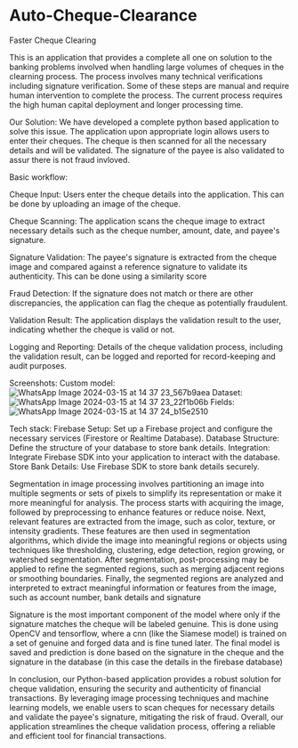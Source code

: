 # Auto-Cheque-Clearance
Faster Cheque Clearing

This is an application that provides a complete all one on solution to the banking problems involved when handling large volumes of cheques in the clearning process.
The process involves many technical verifications including signature verification. Some of these steps are manual and require human intervention to complete the process. 
The current process requires the high human capital deployment and longer processing time.

Our Solution:
We have developed a complete python based application to solve this issue. The application upon appropriate login allows users to enter their cheques. The cheque is then scanned for all the necessary details and will be validated. The signature of the payee is also validated to assur there is not fraud invloved.

Basic workflow:

Cheque Input: 
Users enter the cheque details into the application. This can be done by uploading an image of the cheque.

Cheque Scanning: 
The application scans the cheque image to extract necessary details such as the cheque number, amount, date, and payee's signature.

Signature Validation: 
The payee's signature is extracted from the cheque image and compared against a reference signature to validate its authenticity. This can be done using a similarity score

Fraud Detection: If the signature does not match or there are other discrepancies, the application can flag the cheque as potentially fraudulent.

Validation Result: The application displays the validation result to the user, indicating whether the cheque is valid or not.

Logging and Reporting: Details of the cheque validation process, including the validation result, can be logged and reported for record-keeping and audit purposes.

Screenshots:
Custom model:
![WhatsApp Image 2024-03-15 at 14 37 23_567b9aea](https://github.com/RanjithKannan03/Auto-Cheque-Clearance/assets/34032949/d91b196c-47f3-426d-ad8f-fb65abc1aa9a)
Dataset:
![WhatsApp Image 2024-03-15 at 14 37 23_22f1b06b](https://github.com/RanjithKannan03/Auto-Cheque-Clearance/assets/34032949/d51f9ee4-0db1-463a-b6cf-75bc73d81258)
Fields:
![WhatsApp Image 2024-03-15 at 14 37 24_b15e2510](https://github.com/RanjithKannan03/Auto-Cheque-Clearance/assets/34032949/5600b7a5-5bfd-4f6d-a626-e4917af0d81b)

Tech stack:
Firebase Setup: Set up a Firebase project and configure the necessary services (Firestore or Realtime Database).
Database Structure: Define the structure of your database to store bank details.
Integration: Integrate Firebase SDK into your application to interact with the database.
Store Bank Details: Use Firebase SDK to store bank details securely.

Segmentation in image processing involves partitioning an image into multiple segments or sets of pixels to simplify its representation or make it more meaningful for analysis. The process starts with acquiring the image, followed by preprocessing to enhance features or reduce noise. Next, relevant features are extracted from the image, such as color, texture, or intensity gradients. These features are then used in segmentation algorithms, which divide the image into meaningful regions or objects using techniques like thresholding, clustering, edge detection, region growing, or watershed segmentation. After segmentation, post-processing may be applied to refine the segmented regions, such as merging adjacent regions or smoothing boundaries. Finally, the segmented regions are analyzed and interpreted to extract meaningful information or features from the image, such as account number, bank details and signature

Signature is the most important component of the model where only if the signature matches the cheque will be labeled genuine. This is done using OpenCV and tensorflow, where a cnn (like the Siamese model) is trained on a set of genuine and forged data and is fine tuned later. The final model is saved and prediction is done based on the signature in the cheque and the signature in the database (in this case the details in the firebase database)

In conclusion, our Python-based application provides a robust solution for cheque validation, ensuring the security and authenticity of financial transactions. By leveraging image processing techniques and machine learning models, we enable users to scan cheques for necessary details and validate the payee's signature, mitigating the risk of fraud. Overall, our application streamlines the cheque validation process, offering a reliable and efficient tool for financial transactions.

